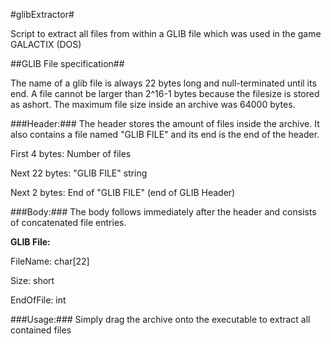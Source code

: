 #glibExtractor#

Script to extract all files from within a GLIB file which was used in the game GALACTIX (DOS)

##GLIB File specification##

The name of a glib file is always 22 bytes long and null-terminated until its end. A file cannot be larger than 2^16-1 bytes because the filesize is stored as ashort. The maximum file size inside an archive was 64000 bytes.

###Header:###
The header stores the amount of files inside the archive. It also contains a file named "GLIB FILE" and its end is the end of the header.

First 4 bytes: Number of files

Next 22 bytes: "GLIB FILE" string 

Next 2 bytes: End of "GLIB FILE" (end of GLIB Header)

###Body:###
The body follows immediately after the header and consists of concatenated file entries.

**GLIB File:**

   FileName: char[22]
   
   Size: short
   
   EndOfFile: int

###Usage:###
Simply drag the archive onto the executable to extract all contained files
